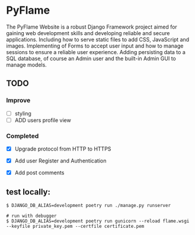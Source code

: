 # PyFlame

The PyFlame Website is a robust Django Framework project aimed for gaining web development skills and developing reliable and secure applications. Including how to serve static files to add CSS, JavaScript and images. Implementing of Forms to accept user input and how to manage sessions to ensure a reliable user experience. Adding persisting data to a SQL database, of course an Admin user and the built-in Admin GUI to manage models.

## TODO

### Improve

- [ ] styling  
- [ ] ADD users profile view

### Completed

- [x] Upgrade protocol from HTTP to HTTPS
- [x] Add user Register and Authentication   
- [x] Add post comments




## test locally:
```
$ DJANGO_DB_ALIAS=development poetry run ./manage.py runserver

# run with debugger
$ DJANGO_DB_ALIAS=development poetry run gunicorn --reload flame.wsgi --keyfile private_key.pem --certfile certificate.pem 
```


